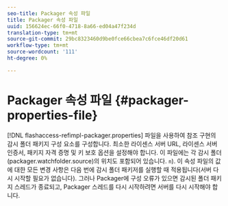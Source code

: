 ```yaml
---
seo-title: Packager 속성 파일
title: Packager 속성 파일
uuid: 156624ec-66f0-4718-8a66-ed04a47f234d
translation-type: tm+mt
source-git-commit: 29bc8323460d9be0fce66cbea7c6fce46df20d61
workflow-type: tm+mt
source-wordcount: '111'
ht-degree: 0%

---
```



# Packager 속성 파일 {#packager-properties-file}

[!DNL flashaccess-refimpl-packager.properties] 파일을 사용하여 참조 구현의 감시 폴더 패키지 구성 요소를 구성합니다. 최소한 라이센스 서버 URL, 라이센스 서버 인증서, 패키지 자격 증명 및 키 보호 옵션을 설정해야 합니다. 이 파일에는 각 감시 폴더(packager.watchfolder.source)의 위치도 포함되어 있습니다. `n`). 이 속성 파일의 값에 대한 모든 변경 사항은 다음 번에 감시 폴더 패키저를 실행할 때 적용됩니다(서버 다시 시작할 필요가 없습니다). 그러나 Packager에 구성 오류가 있으면 감시된 폴더 패키지 스레드가 종료되고, Packager 스레드를 다시 시작하려면 서버를 다시 시작해야 합니다.
